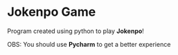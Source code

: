 # Jokenpo Game
 Program created using python to play **Jokenpo**!

 OBS: You should use **Pycharm** to get a better experience
